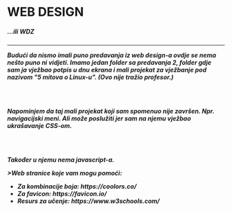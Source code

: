 <h1>WEB DESIGN</h1>
<h5>...ili WDZ<h5>
<hr>
<p>Budući da nismo imali puno predavanja iz web design-a ovdje se nema nešto puno ni vidjeti. Imamo jedan folder sa predavanja 2, folder gdje sam ja vježbao potpis u dnu ekrana i mali projekat za vježbanje pod nazivom "5 mitova o Linux-u". (Ovo nije tražio profesor.)</p>
<br /><br />
<p>Napominjem da taj mali projekat koji sam spomenuo nije završen. Npr. navigacijski meni. Ali može poslužiti jer sam na njemu vježbao ukrašavanje CSS-om.</p>
<br /><br />
<p>Također u njemu nema javascript-a.</p>

<p>>Web stranice koje vam mogu pomoći: </p>
<ul>
<li>Za kombinacije boja: https://coolors.co/</li>
<li>Za favicon: https://favicon.io/</li>
<li>Resurs za učenje: https://www.w3schools.com/</li>
</ul>
